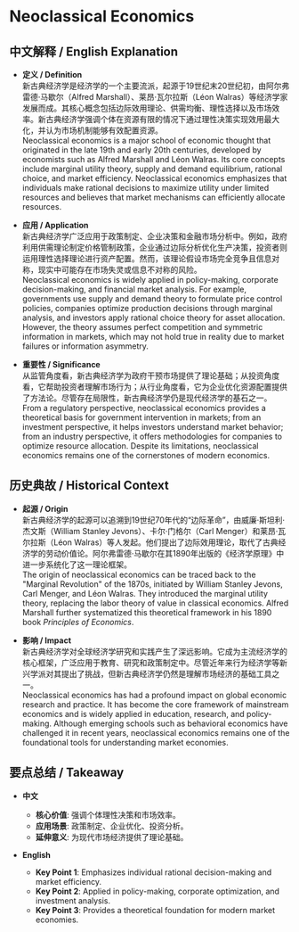 # Neoclassical Economics

## 中文解释 / English Explanation

* **定义 / Definition**  
  新古典经济学是经济学的一个主要流派，起源于19世纪末20世纪初，由阿尔弗雷德·马歇尔（Alfred Marshall）、莱昂·瓦尔拉斯（Léon Walras）等经济学家发展而成。其核心概念包括边际效用理论、供需均衡、理性选择以及市场效率。新古典经济学强调个体在资源有限的情况下通过理性决策实现效用最大化，并认为市场机制能够有效配置资源。  
  Neoclassical economics is a major school of economic thought that originated in the late 19th and early 20th centuries, developed by economists such as Alfred Marshall and Léon Walras. Its core concepts include marginal utility theory, supply and demand equilibrium, rational choice, and market efficiency. Neoclassical economics emphasizes that individuals make rational decisions to maximize utility under limited resources and believes that market mechanisms can efficiently allocate resources.

* **应用 / Application**  
  新古典经济学广泛应用于政策制定、企业决策和金融市场分析中。例如，政府利用供需理论制定价格管制政策，企业通过边际分析优化生产决策，投资者则运用理性选择理论进行资产配置。然而，该理论假设市场完全竞争且信息对称，现实中可能存在市场失灵或信息不对称的风险。  
  Neoclassical economics is widely applied in policy-making, corporate decision-making, and financial market analysis. For example, governments use supply and demand theory to formulate price control policies, companies optimize production decisions through marginal analysis, and investors apply rational choice theory for asset allocation. However, the theory assumes perfect competition and symmetric information in markets, which may not hold true in reality due to market failures or information asymmetry.

* **重要性 / Significance**  
  从监管角度看，新古典经济学为政府干预市场提供了理论基础；从投资角度看，它帮助投资者理解市场行为；从行业角度看，它为企业优化资源配置提供了方法论。尽管存在局限性，新古典经济学仍是现代经济学的基石之一。  
  From a regulatory perspective, neoclassical economics provides a theoretical basis for government intervention in markets; from an investment perspective, it helps investors understand market behavior; from an industry perspective, it offers methodologies for companies to optimize resource allocation. Despite its limitations, neoclassical economics remains one of the cornerstones of modern economics.

## 历史典故 / Historical Context

* **起源 / Origin**  
  新古典经济学的起源可以追溯到19世纪70年代的“边际革命”，由威廉·斯坦利·杰文斯（William Stanley Jevons）、卡尔·门格尔（Carl Menger）和莱昂·瓦尔拉斯（Léon Walras）等人发起。他们提出了边际效用理论，取代了古典经济学的劳动价值论。阿尔弗雷德·马歇尔在其1890年出版的《经济学原理》中进一步系统化了这一理论框架。  
  The origin of neoclassical economics can be traced back to the "Marginal Revolution" of the 1870s, initiated by William Stanley Jevons, Carl Menger, and Léon Walras. They introduced the marginal utility theory, replacing the labor theory of value in classical economics. Alfred Marshall further systematized this theoretical framework in his 1890 book *Principles of Economics*.

* **影响 / Impact**  
  新古典经济学对全球经济学研究和实践产生了深远影响。它成为主流经济学的核心框架，广泛应用于教育、研究和政策制定中。尽管近年来行为经济学等新兴学派对其提出了挑战，但新古典经济学仍然是理解市场经济的基础工具之一。  
  Neoclassical economics has had a profound impact on global economic research and practice. It has become the core framework of mainstream economics and is widely applied in education, research, and policy-making. Although emerging schools such as behavioral economics have challenged it in recent years, neoclassical economics remains one of the foundational tools for understanding market economies.

## 要点总结 / Takeaway

* **中文**  
  - **核心价值**: 强调个体理性决策和市场效率。
  - **应用场景**: 政策制定、企业优化、投资分析。
  - **延伸意义**: 为现代市场经济提供了理论基础。

* **English**  
  - **Key Point 1**: Emphasizes individual rational decision-making and market efficiency.
  - **Key Point 2**: Applied in policy-making, corporate optimization, and investment analysis.
  - **Key Point 3**: Provides a theoretical foundation for modern market economies.